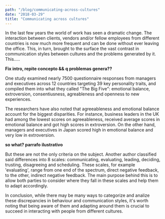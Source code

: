 ```yaml
---
path: "/blog/communicating-across-cultures"
date: "2018-03-29"
title: "Communicating across cultures"
---
```


In the last few years the world of work has seen a dramatic change. The interaction between clients, vendors and/or fellow employees from different countries is now much more frequent and can be done without ever leaving the office. This, in turn, brought to the surface the vast contrast in communication styles between cultures and the problems generated by it. This.....

**Fix intro, repite concepto && q problemas genera??**

One study examined nearly 7500 questionnaire responses from managers and executives across 12 countries targeting 39 key personality traits, and compiled them into what they called "The Big Five": emotional balance, extroversion, consentiusness, agreableness and openness to new experiences.

The researchers have also noted that agreeableness and emotional balance account for the biggest disparities. For instance, business leaders in the UK had among the lowest scores on agreeableness, received average scores in emotional balance and got high scores in extroversion. On the other hand, managers and executives in Japan scored high in emotional balance and very low in extroversion.

**so what? parrafo ilustrativo**

But these are not the only criteria on the subject. Another author classified said differences into 8 scales: communicating, evaluating, leading, deciding, trusting, disagreeing and scheduling. These scales, for example 'evaluating', range from one end of the spectrum, direct negative feedback, to the other, indirect negative feedback. The main purpose behind this is to allow both parties to consider where they fall in these scales and help them to adapt accordingly.

In conclusion, while there may be many ways to categorize and analize these discrepancies in behaviour and communication styles, it's worth noting that being aware of them and adapting around them is crucial to succeed in interacting with people from different cultures.
